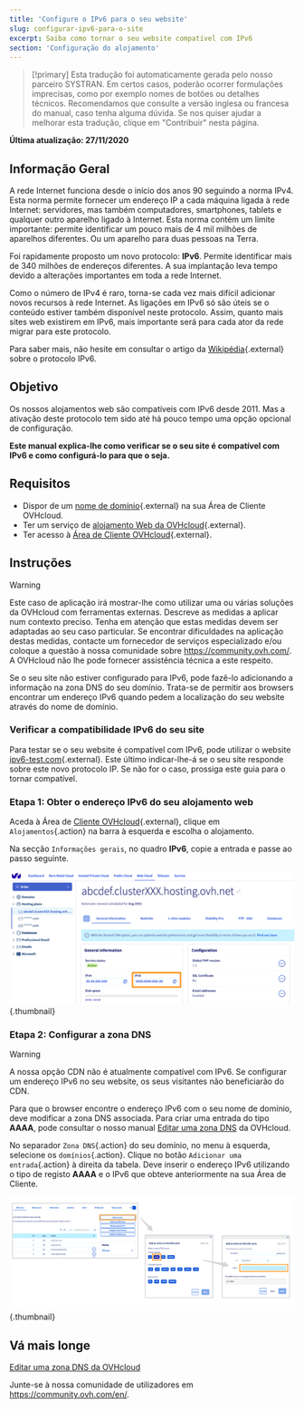 ```yaml
---
title: 'Configure o IPv6 para o seu website'
slug: configurar-ipv6-para-o-site
excerpt: Saiba como tornar o seu website compatível com IPv6
section: 'Configuração do alojamento'
---
```


> [!primary]
> Esta tradução foi automaticamente gerada pelo nosso parceiro SYSTRAN. Em certos casos, poderão ocorrer formulações imprecisas, como por exemplo nomes de botões ou detalhes técnicos. Recomendamos que consulte a versão inglesa ou francesa do manual, caso tenha alguma dúvida. Se nos quiser ajudar a melhorar esta tradução, clique em "Contribuir" nesta página.
>

**Última atualização: 27/11/2020**

## Informação Geral

A rede Internet funciona desde o início dos anos 90 seguindo a norma IPv4. Esta norma permite fornecer um endereço IP a cada máquina ligada à rede Internet: servidores, mas também computadores, smartphones, tablets e qualquer outro aparelho ligado à Internet. Esta norma contém um limite importante: permite identificar um pouco mais de 4 mil milhões de aparelhos diferentes. Ou um aparelho para duas pessoas na Terra.

Foi rapidamente proposto um novo protocolo: **IPv6**. Permite identificar mais de 340 milhões de endereços diferentes. A sua implantação leva tempo devido a alterações importantes em toda a rede Internet. 

Como o número de IPv4 é raro, torna-se cada vez mais difícil adicionar novos recursos à rede Internet. As ligações em IPv6 só são úteis se o conteúdo estiver também disponível neste protocolo. Assim, quanto mais sites web existirem em IPv6, mais importante será para cada ator da rede migrar para este protocolo.

Para saber mais, não hesite em consultar o artigo da [Wikipédia](https://pt.wikipedia.org/wiki/IPv6){.external} sobre o protocolo IPv6.

## Objetivo

Os nossos alojamentos web são compatíveis com IPv6 desde 2011. Mas a ativação deste protocolo tem sido até há pouco tempo uma opção opcional de configuração. 

**Este manual explica-lhe como verificar se o seu site é compatível com IPv6 e como configurá-lo para que o seja.**

## Requisitos

- Dispor de um [nome de domínio](https://www.ovh.pt/dominios/){.external} na sua Área de Cliente OVHcloud.
- Ter um serviço de [alojamento Web da OVHcloud](https://www.ovh.pt/alojamento-partilhado/){.external}.
- Ter acesso à [Área de Cliente OVHcloud](https://www.ovh.com/auth/?action=gotomanager){.external}.

## Instruções

> [!warning]
> Este caso de aplicação irá mostrar-lhe como utilizar uma ou várias soluções da OVHcloud com ferramentas externas. Descreve as medidas a aplicar num contexto preciso. Tenha em atenção que estas medidas devem ser adaptadas ao seu caso particular. Se encontrar dificuldades na aplicação destas medidas, contacte um fornecedor de serviços especializado e/ou coloque a questão à nossa comunidade sobre <https://community.ovh.com/>. A OVHcloud não lhe pode fornecer assistência técnica a este respeito.

Se o seu site não estiver configurado para IPv6, pode fazê-lo adicionando a informação na zona DNS do seu domínio. Trata-se de permitir aos browsers encontrar um endereço IPv6 quando pedem a localização do seu website através do nome de domínio.

### Verificar a compatibilidade IPv6 do seu site

Para testar se o seu website é compatível com IPv6, pode utilizar o website [ipv6-test.com](https://ipv6-test.com/validate.php){.external}. Este último indicar-lhe-á se o seu site responde sobre este novo protocolo IP. Se não for o caso, prossiga este guia para o tornar compatível.

### Etapa 1: Obter o endereço IPv6 do seu alojamento web

Aceda à Área de [Cliente OVHcloud](https://www.ovh.com/auth/?action=gotomanager){.external}, clique em `Alojamentos`{.action} na barra à esquerda e escolha o alojamento.

Na secção `Informações gerais`, no quadro **IPv6**, copie a entrada e passe ao passo seguinte.

![IPv6](images/ipv6_01.png){.thumbnail}

### Etapa 2: Configurar a zona DNS

> [!warning]
> A nossa opção CDN não é atualmente compatível com IPv6. Se configurar um endereço IPv6 no seu website, os seus visitantes não beneficiarão do CDN.

Para que o browser encontre o endereço IPv6 com o seu nome de domínio, deve modificar a zona DNS associada. Para criar uma entrada do tipo **AAAA**, pode consultar o nosso manual [Editar uma zona DNS](../../domains/alojamento_partilhado_como_editar_a_minha_zona_dns/) da OVHcloud.

No separador `Zona DNS`{.action} do seu domínio, no menu à esquerda, selecione os `domínios`{.action}. Clique no botão `Adicionar uma entrada`{.action} à direita da tabela. Deve inserir o endereço IPv6 utilizando o tipo de registo **AAAA** e o IPv6 que obteve anteriormente na sua Área de Cliente.

![IPv6](images/ipv6_02.png){.thumbnail}

## Vá mais longe

[Editar uma zona DNS da OVHcloud](../../domains/alojamento_partilhado_como_editar_a_minha_zona_dns/)

Junte-se à nossa comunidade de utilizadores em <https://community.ovh.com/en/>.